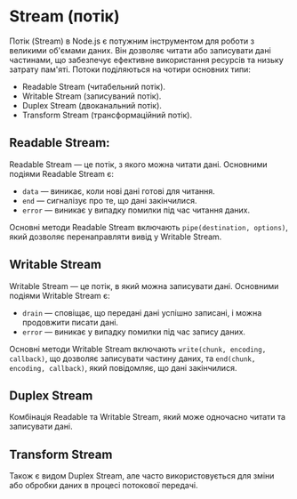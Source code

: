 # Stream (потік)

Потік (Stream) в Node.js є потужним інструментом для роботи з великими об'ємами даних. Він дозволяє читати або записувати дані частинами, що забезпечує ефективне використання ресурсів та низьку затрату пам'яті. Потоки поділяються на чотири основних типи:

- Readable Stream (читабельний потік).
- Writable Stream (записуваний потік).
- Duplex Stream (двоканальний потік).
- Transform Stream (трансформаційний потік).

## Readable Stream:

Readable Stream — це потік, з якого можна читати дані. Основними подіями Readable Stream є:

- `data` — виникає, коли нові дані готові для читання.
- `end` — сигналізує про те, що дані закінчилися.
- `error` — виникає у випадку помилки під час читання даних.

Основні методи Readable Stream включають `pipe(destination, options)`, який дозволяє перенаправляти вивід у Writable Stream.

## Writable Stream

Writable Stream — це потік, в який можна записувати дані. Основними подіями Writable Stream є:

- `drain` — сповіщає, що передані дані успішно записані, і можна продовжити писати дані.
- `error` — виникає у випадку помилки під час запису даних.

Основні методи Writable Stream включають `write(chunk, encoding, callback)`, що дозволяє записувати частину даних, та `end(chunk, encoding, callback)`, який повідомляє, що дані закінчилися.

## Duplex Stream

Комбінація Readable та Writable Stream, який може одночасно читати та записувати дані.

## Transform Stream

Також є видом Duplex Stream, але часто використовується для зміни або обробки даних в процесі потокової передачі.
